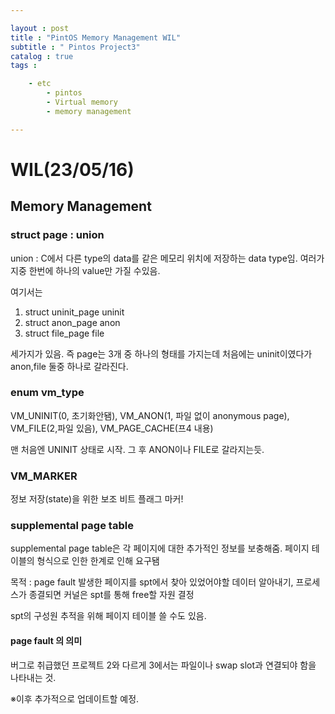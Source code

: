 ```yaml
---

layout : post
title : "PintOS Memory Management WIL"
subtitle : " Pintos Project3"
catalog : true
tags : 	

    - etc
        - pintos
        - Virtual memory
        - memory management

---
```


# WIL(23/05/16)

## Memory Management

### struct page : union

union : C에서 다른 type의 data를 같은 메모리 위치에 저장하는 data type임. 여러가지중 한번에 하나의 value만 가질 수있음. 

여기서는

1. struct uninit_page uninit 
2. struct anon_page anon 
3. struct file_page file 

세가지가 있음. 즉 page는 3개 중 하나의 형태를 가지는데 처음에는 uninit이였다가 anon,file 둘중 하나로 갈라진다.



### enum vm_type

VM_UNINIT(0, 초기화안됌), VM_ANON(1, 파일 없이 anonymous page), VM_FILE(2,파일 있음), VM_PAGE_CACHE(프4 내용)

맨 처음엔 UNINIT 상태로 시작. 그 후 ANON이나 FILE로 갈라지는듯.



### VM_MARKER

정보 저장(state)을 위한 보조 비트 플래그 마커!



### supplemental page table

supplemental page table은 각 페이지에 대한 추가적인 정보를 보충해줌. 페이지 테이블의 형식으로 인한 한계로 인해 요구됌

목적 : page fault 발생한 페이지를 spt에서 찾아 있었어야할 데이터 알아내기, 프로세스가 종결되면 커널은 spt를 통해 free할 자원 결정

spt의 구성원 추적을 위해 페이지 테이블 쓸 수도 있음.



#### page fault 의 의미

버그로 취급했던 프로젝트 2와 다르게 3에서는 파일이나 swap slot과 연결되야 함을 나타내는 것.



※이후 추가적으로 업데이트할 예정.



